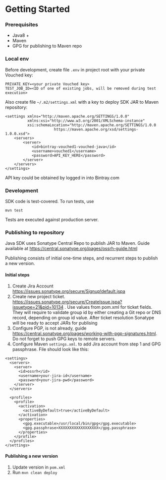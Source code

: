 # Getting Started

### Prerequisites

- Java8 +
- Maven
- GPG for publishing to Maven repo

### Local env

Before development, create file `.env` in project root with your private Vouched key:

```
PRIVATE_KEY=<your private Vouched key>
TEST_JOB_ID=<ID of one of existing jobs, will be removed during test execution>
```

Also create file `~/.m2/settings.xml` with a key to deploy SDK JAR to Maven repository:

```
<settings xmlns="http://maven.apache.org/SETTINGS/1.0.0"
          xmlns:xsi="http://www.w3.org/2001/XMLSchema-instance"
          xsi:schemaLocation="http://maven.apache.org/SETTINGS/1.0.0
                      https://maven.apache.org/xsd/settings-1.0.0.xsd">
    <servers>
        <server>
            <id>bintray-vouched1-vouched-java</id>
            <username>vouched1</username>
            <password>API_KEY_HERE</password>
        </server>
    </servers>
</settings>
```

API key could be obtained by logged in into Bintray.com

### Development

SDK code is test-covered. To run tests, use

```
mvn test
```

Tests are executed against production server.

### Publishing to repository

Java SDK uses Sonatype Central Repo to publish JAR to Maven.
Guide available at https://central.sonatype.org/pages/ossrh-guide.html

Publishing consists of initial one-time steps, and recurrent steps to publish a new version.

#### Initial steps

1. Create Jira Account https://issues.sonatype.org/secure/Signup!default.jspa
1. Create new project ticket. https://issues.sonatype.org/secure/CreateIssue.jspa?issuetype=21&pid=10134 .
   Use values from pom.xml for ticket fields. They will require to validate group id by either creating a Git repo or
   DNS record, depending on group id value. After ticket resolution Sonatype will be ready to accept JARs for publising
1. Configure PGP, is not already, guide https://central.sonatype.org/pages/working-with-pgp-signatures.html. Do not forget to push GPG keys to remote servers.
1. Configure Maven `settings.xml`. to add Jira account from step 1 and GPG passphrase. File should look like this:

```
<settings>
  <servers>
    <server>
      <id>ossrh</id>
      <username>your-jira-id</username>
      <password>your-jira-pwd</password>
    </server>
  </servers>

  <profiles>
    <profile>
      <activation>
        <activeByDefault>true</activeByDefault>
      </activation>
      <properties>
        <gpg.executable>/usr/local/bin/gpg</gpg.executable>
        <gpg.passphrase>XXXXXXXXXXXXXXXXXX</gpg.passphrase>
      </properties>
    </profile>
  </profiles>
</settings>
```

#### Publishing a new version

1. Update version in `pom.xml`
1. Run `mvn clean deploy`
